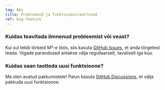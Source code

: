 ```yaml
---
tag: Abi
title: Probleemid ja funktsioonitaotlused
ref: bug-feature
---
```


### Kuidas teavitada ilmnenud probleemist või veast?

Kui sul tekib tõrkeid M³-e töös, siis kasuta [GitHub Issues]({{site.github}}/issues), et anda tõrgetest teada. Vigade parandused antakse välja regullaarselt, tavaliselt iga kuu.

### Kuidas saan taotleda uusi funktsioone?

Ma olen avatud pakkumistele! Palun kasuta [GitHub Discussions]({{site.github}}/discussions), et välja pakkuda uusi funktsioone.
